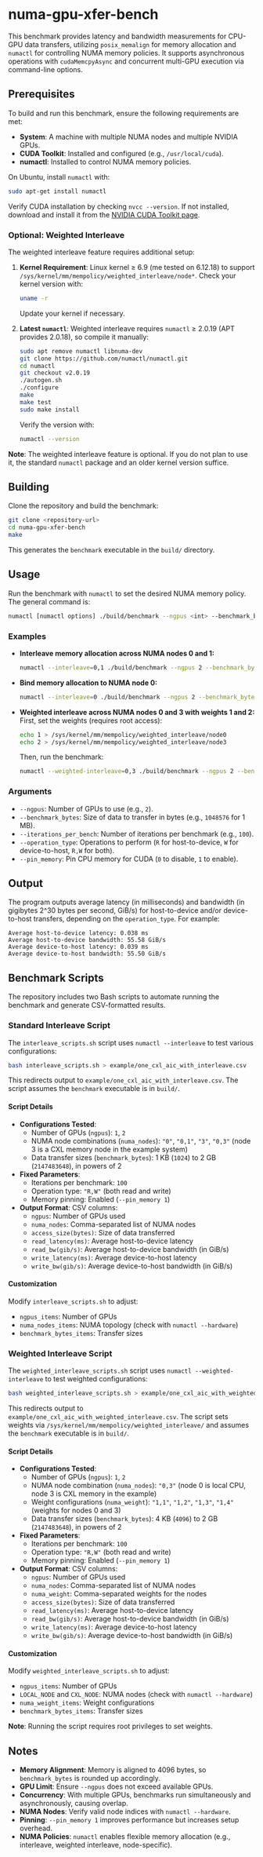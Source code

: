 # numa-gpu-xfer-bench

This benchmark provides latency and bandwidth measurements for CPU-GPU data transfers, utilizing `posix_memalign` for memory allocation and `numactl` for controlling NUMA memory policies. It supports asynchronous operations with `cudaMemcpyAsync` and concurrent multi-GPU execution via command-line options.

## Prerequisites

To build and run this benchmark, ensure the following requirements are met:

- **System**: A machine with multiple NUMA nodes and multiple NVIDIA GPUs.
- **CUDA Toolkit**: Installed and configured (e.g., `/usr/local/cuda`).
- **numactl**: Installed to control NUMA memory policies.

On Ubuntu, install `numactl` with:

```bash
sudo apt-get install numactl
```

Verify CUDA installation by checking `nvcc --version`. If not installed, download and install it from the [NVIDIA CUDA Toolkit page](https://developer.nvidia.com/cuda-toolkit).

### Optional: Weighted Interleave

The weighted interleave feature requires additional setup:

1. **Kernel Requirement**: Linux kernel ≥ 6.9 (me tested on 6.12.18) to support `/sys/kernel/mm/mempolicy/weighted_interleave/node*`. Check your kernel version with:
   ```bash
   uname -r
   ```
   Update your kernel if necessary.

2. **Latest `numactl`**: Weighted interleave requires `numactl` ≥ 2.0.19 (APT provides 2.0.18), so compile it manually:
   ```bash
   sudo apt remove numactl libnuma-dev
   git clone https://github.com/numactl/numactl.git
   cd numactl
   git checkout v2.0.19
   ./autogen.sh
   ./configure
   make
   make test
   sudo make install
   ```
   Verify the version with:
   ```bash
   numactl --version
   ```

**Note**: The weighted interleave feature is optional. If you do not plan to use it, the standard `numactl` package and an older kernel version suffice.

## Building

Clone the repository and build the benchmark:

```bash
git clone <repository-url>
cd numa-gpu-xfer-bench
make
```

This generates the `benchmark` executable in the `build/` directory.

## Usage

Run the benchmark with `numactl` to set the desired NUMA memory policy. The general command is:

```bash
numactl [numactl options] ./build/benchmark --ngpus <int> --benchmark_bytes <size_t> --iterations_per_bench <int> --operation_type <string> --pin_memory <0 or 1>
```

### Examples

- **Interleave memory allocation across NUMA nodes 0 and 1:**
  ```bash
  numactl --interleave=0,1 ./build/benchmark --ngpus 2 --benchmark_bytes 1048576 --iterations_per_bench 100 --operation_type R,W --pin_memory 1
  ```

- **Bind memory allocation to NUMA node 0:**
  ```bash
  numactl --interleave=0 ./build/benchmark --ngpus 2 --benchmark_bytes 1048576 --iterations_per_bench 100 --operation_type R,W --pin_memory 1
  ```

- **Weighted interleave across NUMA nodes 0 and 3 with weights 1 and 2:**
  First, set the weights (requires root access):
  ```bash
  echo 1 > /sys/kernel/mm/mempolicy/weighted_interleave/node0
  echo 2 > /sys/kernel/mm/mempolicy/weighted_interleave/node3
  ```
  Then, run the benchmark:
  ```bash
  numactl --weighted-interleave=0,3 ./build/benchmark --ngpus 2 --benchmark_bytes 1048576 --iterations_per_bench 100 --operation_type R,W --pin_memory 1
  ```

### Arguments

- `--ngpus`: Number of GPUs to use (e.g., `2`).
- `--benchmark_bytes`: Size of data to transfer in bytes (e.g., `1048576` for 1 MB).
- `--iterations_per_bench`: Number of iterations per benchmark (e.g., `100`).
- `--operation_type`: Operations to perform (`R` for host-to-device, `W` for device-to-host, `R,W` for both).
- `--pin_memory`: Pin CPU memory for CUDA (`0` to disable, `1` to enable).

## Output

The program outputs average latency (in milliseconds) and bandwidth (in gigibytes 2^30 bytes per second, GiB/s) for host-to-device and/or device-to-host transfers, depending on the `operation_type`. For example:

```
Average host-to-device latency: 0.038 ms
Average host-to-device bandwidth: 55.58 GiB/s
Average device-to-host latency: 0.039 ms
Average device-to-host bandwidth: 55.50 GiB/s
```

## Benchmark Scripts

The repository includes two Bash scripts to automate running the benchmark and generate CSV-formatted results.

### Standard Interleave Script

The `interleave_scripts.sh` script uses `numactl --interleave` to test various configurations:

```bash
bash interleave_scripts.sh > example/one_cxl_aic_with_interleave.csv
```

This redirects output to `example/one_cxl_aic_with_interleave.csv`. The script assumes the `benchmark` executable is in `build/`.

#### Script Details

- **Configurations Tested**:
  - Number of GPUs (`ngpus`): `1`, `2`
  - NUMA node combinations (`numa_nodes`): `"0"`, `"0,1"`, `"3"`, `"0,3"` (node 3 is a CXL memory node in the example system)
  - Data transfer sizes (`benchmark_bytes`): 1 KB (`1024`) to 2 GB (`2147483648`), in powers of 2
- **Fixed Parameters**:
  - Iterations per benchmark: `100`
  - Operation type: `"R,W"` (both read and write)
  - Memory pinning: Enabled (`--pin_memory 1`)
- **Output Format**:
  CSV columns:
  - `ngpus`: Number of GPUs used
  - `numa_nodes`: Comma-separated list of NUMA nodes
  - `access_size(bytes)`: Size of data transferred
  - `read_latency(ms)`: Average host-to-device latency
  - `read_bw(gib/s)`: Average host-to-device bandwidth (in GiB/s)
  - `write_latency(ms)`: Average device-to-host latency
  - `write_bw(gib/s)`: Average device-to-host bandwidth (in GiB/s)

#### Customization

Modify `interleave_scripts.sh` to adjust:
- `ngpus_items`: Number of GPUs
- `numa_nodes_items`: NUMA topology (check with `numactl --hardware`)
- `benchmark_bytes_items`: Transfer sizes

### Weighted Interleave Script

The `weighted_interleave_scripts.sh` script uses `numactl --weighted-interleave` to test weighted configurations:

```bash
bash weighted_interleave_scripts.sh > example/one_cxl_aic_with_weighted_interleave.csv
```

This redirects output to `example/one_cxl_aic_with_weighted_interleave.csv`. The script sets weights via `/sys/kernel/mm/mempolicy/weighted_interleave/` and assumes the `benchmark` executable is in `build/`.

#### Script Details

- **Configurations Tested**:
  - Number of GPUs (`ngpus`): `1`, `2`
  - NUMA node combination (`numa_nodes`): `"0,3"` (node 0 is local CPU, node 3 is CXL memory in the example)
  - Weight configurations (`numa_weight`): `"1,1"`, `"1,2"`, `"1,3"`, `"1,4"` (weights for nodes 0 and 3)
  - Data transfer sizes (`benchmark_bytes`): 4 KB (`4096`) to 2 GB (`2147483648`), in powers of 2
- **Fixed Parameters**:
  - Iterations per benchmark: `100`
  - Operation type: `"R,W"` (both read and write)
  - Memory pinning: Enabled (`--pin_memory 1`)
- **Output Format**:
  CSV columns:
  - `ngpus`: Number of GPUs used
  - `numa_nodes`: Comma-separated list of NUMA nodes
  - `numa_weight`: Comma-separated weights for the nodes
  - `access_size(bytes)`: Size of data transferred
  - `read_latency(ms)`: Average host-to-device latency
  - `read_bw(gib/s)`: Average host-to-device bandwidth (in GiB/s)
  - `write_latency(ms)`: Average device-to-host latency
  - `write_bw(gib/s)`: Average device-to-host bandwidth (in GiB/s)

#### Customization

Modify `weighted_interleave_scripts.sh` to adjust:
- `ngpus_items`: Number of GPUs
- `LOCAL_NODE` and `CXL_NODE`: NUMA nodes (check with `numactl --hardware`)
- `numa_weight_items`: Weight configurations
- `benchmark_bytes_items`: Transfer sizes

**Note**: Running the script requires root privileges to set weights.

## Notes

- **Memory Alignment**: Memory is aligned to 4096 bytes, so `benchmark_bytes` is rounded up accordingly.
- **GPU Limit**: Ensure `--ngpus` does not exceed available GPUs.
- **Concurrency**: With multiple GPUs, benchmarks run simultaneously and asynchronously, causing overlap.
- **NUMA Nodes**: Verify valid node indices with `numactl --hardware`.
- **Pinning**: `--pin_memory 1` improves performance but increases setup overhead.
- **NUMA Policies**: `numactl` enables flexible memory allocation (e.g., interleave, weighted interleave, node-specific).